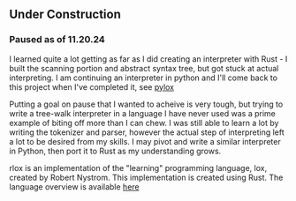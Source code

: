 ## Under Construction
### Paused as of 11.20.24
I learned quite a lot getting as far as I did creating an interpreter with Rust - I built the scanning portion and abstract syntax tree, but got stuck at actual interpreting.  I am continuing an interpreter in python and I'll come back to this project when I've completed it, see [pylox](https://github.com/ostin-r/pylox)

Putting a goal on pause that I wanted to acheive is very tough, but trying to write a tree-walk interpreter in a language I have never used was a prime example of biting off more than I can chew.  I was still able to learn a lot by writing the tokenizer and parser, however the actual step of interpreting left a lot to be desired from my skills. I may pivot and write a similar interpreter in Python, then port it to Rust as my understanding grows.

rlox is an implementation of the "learning" programming language, lox, created by Robert Nystrom.  This implementation is created using Rust.
The language overview is available [here](https://craftinginterpreters.com/the-lox-language.html)

